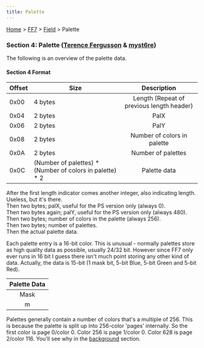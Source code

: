 ```yaml
---
title: Palette
---
```


[Home](/Main%20Page.md) > [FF7](/FF7.md) > [Field](/FF7/Field.md) > Palette

### Section 4: Palette ([Terence Fergusson][] & [myst6re][])

The following is an overview of the palette data.

#### Section 4 Format

| Offset | Size                                                       |                Description                |
|--------|------------------------------------------------------------|:-----------------------------------------:|
| 0x00   | 4 bytes                                                    | Length (Repeat of previous length header) |
| 0x04   | 2 bytes                                                    |                   PalX                    |
| 0x06   | 2 bytes                                                    |                   PalY                    |
| 0x08   | 2 bytes                                                    |        Number of colors in palette        |
| 0x0A   | 2 bytes                                                    |            Number of palettes             |
| 0x0C   | (Number of palettes) \* (Number of colors in palette) \* 2 |               Palette data                |

After the first length indicator comes another integer, also indicating
length. Useless, but it's there.  
Then two bytes; palX, useful for the PS version only (always 0).  
Then two bytes again; palY, useful for the PS version only (always
480).  
Then two bytes; number of colors in the palette (always 256).  
Then two bytes; number of palettes.  
Then the actual palette data.

Each palette entry is a 16-bit color. This is unusual - normally
palettes store as high quality data as possible, usually 24/32 bit.
However since FF7 only ever runs in 16 bit I guess there isn't much
point storing any other kind of data. Actually, the data is 15-bit (1
mask bit, 5-bit Blue, 5-bit Green and 5-bit Red).

| Palette Data |
|:------------:|
|     Mask     |
|      m       |

Palettes generally contain a number of colors that's a multiple of 256.
This is because the palette is split up into 256-color 'pages'
internally. So the first color is page 0/color 0. Color 256 is page
1/color 0. Color 628 is page 2/color 116. You'll see why in the
[background][] section.

  [Terence Fergusson]: /User:Terence%20Fergusson.md "wikilink"
  [myst6re]: /User:Myst6re.md "wikilink"
  [background]: /FF7/Field/Background.md "wikilink"
